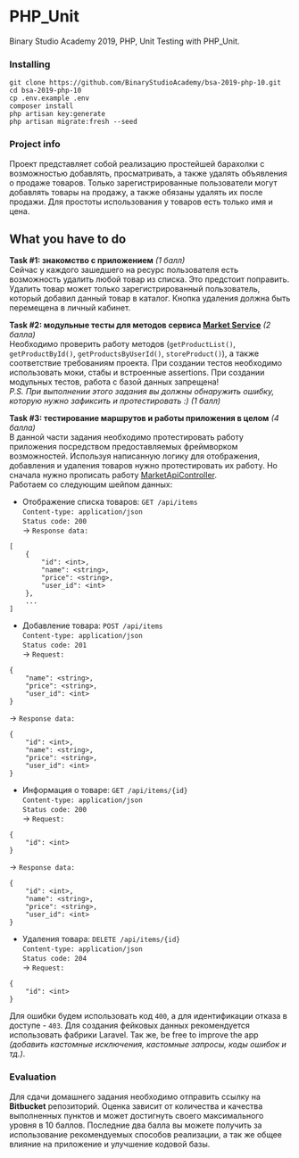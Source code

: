 # PHP_Unit
Binary Studio Academy 2019, PHP, Unit Testing with PHP_Unit.

### Installing
```
git clone https://github.com/BinaryStudioAcademy/bsa-2019-php-10.git
cd bsa-2019-php-10
cp .env.example .env
composer install
php artisan key:generate
php artisan migrate:fresh --seed
```

### Project info
Проект представляет собой реализацию простейшей барахолки с возможностью добавлять, просматривать, а также удалять 
объявления о продаже товаров. Только зарегистрированные пользователи могут добавлять товары на продажу, а также обязаны 
удалять их после продажи. Для простоты использования у товаров есть только имя и цена.

## What you have to do
**Task #1: знакомство с приложением** *(1 балл)*  
Сейчас у каждого зашедшего на ресурс пользователя есть возможность удалить любой товар из списка. Это предстоит 
поправить. Удалить товар может только зарегистрированный пользователь, который добавил данный товар в каталог. Кнопка 
удаления должна быть перемещена в личный кабинет.
    
**Task #2: модульные тесты для методов сервиса [Market Service](https://github.com/BinaryStudioAcademy/bsa-2019-php-10/blob/master/app/Services/MarketService.php)** *(2 балла)*  
Необходимо проверить работу методов (`getProductList()`, `getProductById()`, `getProductsByUserId()`, 
`storeProduct()`), а также соответствие требованиям проекта. При создании тестов необходимо использовать
моки, стабы и встроенные assertions. При создании модульных тестов, работа с базой данных запрещена!  
*P.S. При выполнении этого задания вы должны обнаружить ошибку, которую нужно зафиксить и протестировать :\)* *(1 балл)*

**Task #3: тестирование маршрутов и работы приложения в целом** *(4 балла)*  
В данной части задания необходимо протестировать работу приложения посредством предоставляемых фреймворком возможностей. 
Используя написанную логику для отображения, добавления и удаления товаров нужно протестировать их работу. Но сначала 
нужно прописать работу [MarketApiController](https://github.com/BinaryStudioAcademy/bsa-2019-php-10/blob/master/app/Http/Controllers/MarketApiController.php).  
Работаем со следующим шейпом данных:

* Отображение списка товаров: `GET /api/items`<br>
`Content-type: application/json`<br>
`Status code: 200`<br>
 -> `Response data: `<br>
```
[
    {
        "id": <int>,
        "name": <string>,
        "price": <string>,
        "user_id": <int>
    },
    ...
]
```

* Добавление товара: `POST /api/items`<br>
`Content-type: application/json`<br>
`Status code: 201`<br>
 -> `Request: `<br>
```
{
    "name": <string>,
    "price": <string>,
    "user_id": <int>
}
```
 -> `Response data: `<br>
```
{
    "id": <int>,
    "name": <string>,
    "price": <string>,
    "user_id": <int>
}
```

* Информация о товаре: `GET /api/items/{id}`<br>
`Content-type: application/json`<br>
`Status code: 200`<br>
 -> `Request:`<br>
```
{
    "id": <int>
}
```
 -> `Response data:`<br>
```
{
    "id": <int>,
    "name": <string>,
    "price": <string>,
    "user_id": <int>
}
```

* Удаления товара: `DELETE /api/items/{id}`<br>
`Content-type: application/json`<br>
`Status code: 204`<br>
 -> `Request:`<br>
```
{
    "id": <int>
}
```

Для ошибки будем использовать код `400`, а для идентификации отказа в доступе - `403`.
Для создания фейковых данных рекомендуется использовать фабрики Laravel. Так же, be free to improve the app 
*(добавить кастомные исключения, кастомные запросы, коды ошибок и тд.)*.

### Evaluation
Для сдачи домашнего задания необходимо отправить ссылку на **Bitbucket** репозиторий. Оценка зависит от количества и качества 
выполненных пунктов и может достигнуть своего максимального уровня в 10 баллов. Последние два балла вы можете получить за 
использование рекомендуемых способов реализации, а так же общее влияние на приложение и улучшение кодовой базы.
